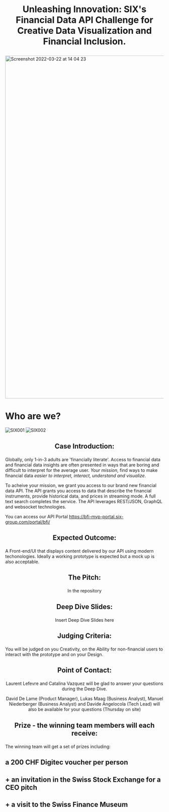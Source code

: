 # <p align="center"> Unleashing Innovation: SIX's Financial Data API Challenge for Creative Data Visualization and Financial Inclusion. </p>

<img width="1087" alt="Screenshot 2022-03-22 at 14 04 23" src="https://user-images.githubusercontent.com/120366987/226598163-8fcaf489-7d24-4997-ab56-a8ca258a74fc.jpeg">

# Who are we?
![SIX001](https://user-images.githubusercontent.com/128060007/226584467-8e11130e-58cc-420c-af8d-3b3eb77f3df3.png)
![SIX002](https://user-images.githubusercontent.com/128060007/226584488-dbfeeea6-e33d-4f03-93c6-09f8b7f84673.png)

## <p align="center"> Case Introduction: </p>

Globally, only 1-in-3 adults are 'financially literate'. Access to financial data and financial data insights are often presented in ways that are boring and difficult to interpret for the average user. *Your mission*, find ways to make financial data *easier to interpret, interact, understand and visualize*.

To acheive your mission, we grant you access to our brand new financial data API. The API grants you access to data that describe the financial instruments, provide historical data, and prices in streaming mode. A full text search completes the service. The API leverages REST/JSON, GraphQL and websocket technologies.

You can access our API Portal https://bfi-mvp-portal.six-group.com/portal/bfi/

## <p align="center"> Expected Outcome: </p>

A Front-end/UI that displays content delivered by our API using modern techonologies. Ideally a working prototype is expected but a mock up is also acceptable.

## <p align="center"> The Pitch: </p>

<p align="center"> In the repository </p>

## <p align="center"> Deep Dive Slides: </p>

<p align="center"> Insert Deep Dive Slides here </p>

## <p align="center"> Judging Criteria: </p>

You will be judged on you Creativity, on the Ability for non-financial users to interact with the prototype and on your Design.

## <p align="center"> Point of Contact: </p>

<p align="center"> Laurent Lefevre and Catalina Vazquez will be glad to answer your questions during the Deep Dive. </p>

<p align="center"> David De Lame (Product Manager), Lukas Maag (Business Analyst), Manuel Niederberger (Business Analyst) and Davide Angelocola (Tech Lead) will also be available for your questions (Thursday on site)</p>


## <p align="center"> Prize - the winning team members will each receive: </p>

The winning team will get a set of prizes including:
## a 200 CHF Digitec voucher per person 
## + an invitation in the Swiss Stock Exchange for a CEO pitch 
## + a visit to the Swiss Finance Museum
